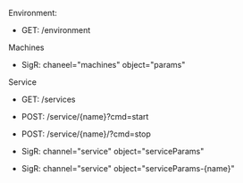 

Environment:
 - GET:  /environment

Machines
 - SigR: chaneel="machines" object="params"

Service
 - GET:  /services
 - POST: /service/{name}?cmd=start
 - POST: /service/{name}/?cmd=stop

 - SigR: channel="service" object="serviceParams"
 - SigR: channel="service" object="serviceParams-{name}"



